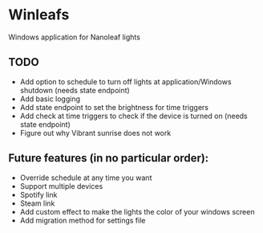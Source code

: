 # Winleafs
Windows application for Nanoleaf lights

## TODO
- Add option to schedule to turn off lights at application/Windows shutdown (needs state endpoint)
- Add basic logging
- Add state endpoint to set the brightness for time triggers
- Add check at time triggers to check if the device is turned on (needs state endpoint)
- Figure out why Vibrant sunrise does not work

## Future features (in no particular order):
- Override schedule at any time you want
- Support multiple devices
- Spotify link
- Steam link
- Add custom effect to make the lights the color of your windows screen
- Add migration method for settings file
